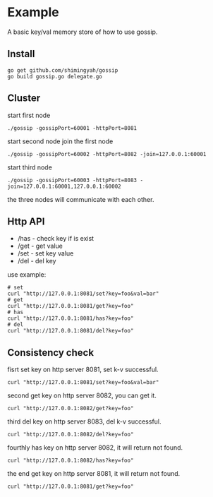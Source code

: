 # Example

A basic key/val memory store of how to use gossip.

## Install

```
go get github.com/shimingyah/gossip
go build gossip.go delegate.go
```

## Cluster

start first node

```
./gossip -gossipPort=60001 -httpPort=8081
```

start second node join the first node

```
./gossip -gossipPort=60002 -httpPort=8082 -join=127.0.0.1:60001
```

start third node

```
./gossip -gossipPort=60003 -httpPort=8083 -join=127.0.0.1:60001,127.0.0.1:60002
```
the three nodes will communicate with each other.

## Http API
* /has - check key if is exist
* /get - get value
* /set - set key value
* /del - del key

use example:

```
# set
curl "http://127.0.0.1:8081/set?key=foo&val=bar"
# get
curl "http://127.0.0.1:8081/get?key=foo"
# has
curl "http://127.0.0.1:8081/has?key=foo"
# del
curl "http://127.0.0.1:8081/del?key=foo"
```

## Consistency check
fisrt set key on http server 8081, set k-v successful.

```
curl "http://127.0.0.1:8081/set?key=foo&val=bar"
```
second get key on http server 8082, you can get it.

```
curl "http://127.0.0.1:8082/get?key=foo"
```
third del key on http server 8083, del k-v successful.

```
curl "http://127.0.0.1:8082/del?key=foo"
```
fourthly has key on http server 8082, it will return not found.

```
curl "http://127.0.0.1:8082/has?key=foo"
```
the end get key on http server 8081, it will return not found.

```
curl "http://127.0.0.1:8081/get?key=foo"
```